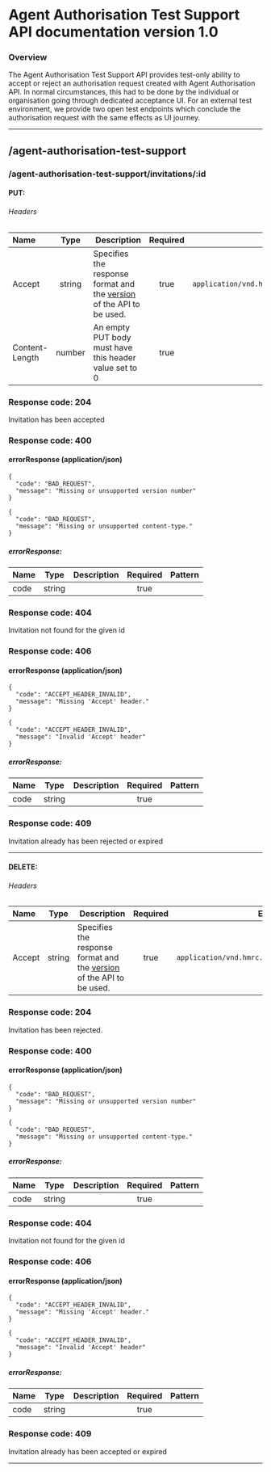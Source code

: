 # Agent Authorisation Test Support API documentation version 1.0

### Overview
The Agent Authorisation Test Support API provides test-only ability to accept or reject an authorisation request created with Agent Authorisation API. In normal circumstances, this had to be done by the individual or organisation going through dedicated acceptance UI. For an external test environment, we provide two open test endpoints which conclude the authorisation request with the same effects as UI journey.

---

## /agent-authorisation-test-support

### /agent-authorisation-test-support/invitations/:id

#### **PUT**:

###### Headers

| Name | Type | Description | Required | Examples |
|:-----|:----:|:------------|:--------:|---------:|
| Accept | string | Specifies the response format and the [version](/api-documentation/docs/reference-guide#versioning) of the API to be used. | true | ``` application/vnd.hmrc.1.0+json ```  |
| Content-Length | number | An empty PUT body must have this header value set to 0 | true | 0  |

### Response code: 204
Invitation has been accepted

### Response code: 400

#### errorResponse (application/json) 

```
{
  "code": "BAD_REQUEST",
  "message": "Missing or unsupported version number"
}
```
```
{
  "code": "BAD_REQUEST",
  "message": "Missing or unsupported content-type."
}
```

##### *errorResponse*:
| Name | Type | Description | Required | Pattern |
|:-----|:----:|:------------|:--------:|--------:|
| code |  string |  | true |  |

### Response code: 404
Invitation not found for the given id

### Response code: 406

#### errorResponse (application/json) 

```
{
  "code": "ACCEPT_HEADER_INVALID",
  "message": "Missing 'Accept' header."
}
```
```
{
  "code": "ACCEPT_HEADER_INVALID",
  "message": "Invalid 'Accept' header"
}
```

##### *errorResponse*:
| Name | Type | Description | Required | Pattern |
|:-----|:----:|:------------|:--------:|--------:|
| code |  string |  | true |  |

### Response code: 409
Invitation already has been rejected or expired

---
#### **DELETE**:

###### Headers

| Name | Type | Description | Required | Examples |
|:-----|:----:|:------------|:--------:|---------:|
| Accept | string | Specifies the response format and the [version](/api-documentation/docs/reference-guide#versioning) of the API to be used. | true | ``` application/vnd.hmrc.1.0+json ```  |

### Response code: 204
Invitation has been rejected.

### Response code: 400

#### errorResponse (application/json) 

```
{
  "code": "BAD_REQUEST",
  "message": "Missing or unsupported version number"
}
```
```
{
  "code": "BAD_REQUEST",
  "message": "Missing or unsupported content-type."
}
```

##### *errorResponse*:
| Name | Type | Description | Required | Pattern |
|:-----|:----:|:------------|:--------:|--------:|
| code |  string |  | true |  |

### Response code: 404
Invitation not found for the given id

### Response code: 406

#### errorResponse (application/json) 

```
{
  "code": "ACCEPT_HEADER_INVALID",
  "message": "Missing 'Accept' header."
}
```
```
{
  "code": "ACCEPT_HEADER_INVALID",
  "message": "Invalid 'Accept' header"
}
```

##### *errorResponse*:
| Name | Type | Description | Required | Pattern |
|:-----|:----:|:------------|:--------:|--------:|
| code |  string |  | true |  |

### Response code: 409
Invitation already has been accepted or expired

---

